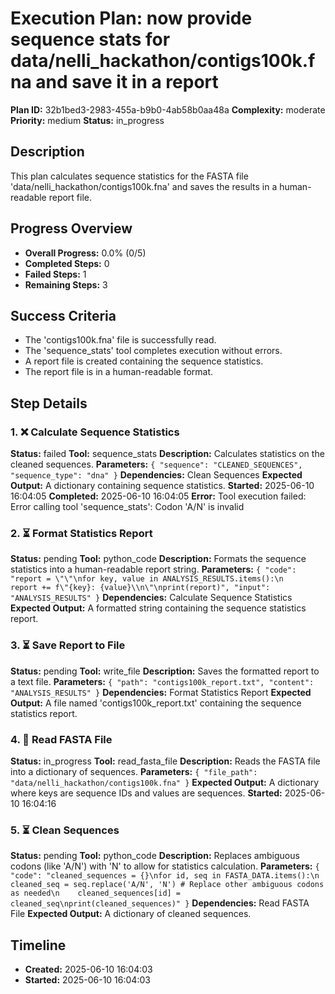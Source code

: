 # Execution Plan: now provide sequence stats for data/nelli_hackathon/contigs100k.fna and save it in a report

**Plan ID:** 32b1bed3-2983-455a-b9b0-4ab58b0aa48a
**Complexity:** moderate
**Priority:** medium
**Status:** in_progress

## Description
This plan calculates sequence statistics for the FASTA file 'data/nelli_hackathon/contigs100k.fna' and saves the results in a human-readable report file.

## Progress Overview
- **Overall Progress:** 0.0% (0/5)
- **Completed Steps:** 0
- **Failed Steps:** 1
- **Remaining Steps:** 3

## Success Criteria
- The 'contigs100k.fna' file is successfully read.
- The 'sequence_stats' tool completes execution without errors.
- A report file is created containing the sequence statistics.
- The report file is in a human-readable format.

## Step Details

### 1. ❌ Calculate Sequence Statistics

**Status:** failed
**Tool:** sequence_stats
**Description:** Calculates statistics on the cleaned sequences.
**Parameters:** `{
  "sequence": "CLEANED_SEQUENCES",
  "sequence_type": "dna"
}`
**Dependencies:** Clean Sequences
**Expected Output:** A dictionary containing sequence statistics.
**Started:** 2025-06-10 16:04:05
**Completed:** 2025-06-10 16:04:05
**Error:** Tool execution failed: Error calling tool 'sequence_stats': Codon 'A/N' is invalid

### 2. ⏳ Format Statistics Report

**Status:** pending
**Tool:** python_code
**Description:** Formats the sequence statistics into a human-readable report string.
**Parameters:** `{
  "code": "report = \"\"\nfor key, value in ANALYSIS_RESULTS.items():\n    report += f\"{key}: {value}\\n\"\nprint(report)",
  "input": "ANALYSIS_RESULTS"
}`
**Dependencies:** Calculate Sequence Statistics
**Expected Output:** A formatted string containing the sequence statistics report.

### 3. ⏳ Save Report to File

**Status:** pending
**Tool:** write_file
**Description:** Saves the formatted report to a text file.
**Parameters:** `{
  "path": "contigs100k_report.txt",
  "content": "ANALYSIS_RESULTS"
}`
**Dependencies:** Format Statistics Report
**Expected Output:** A file named 'contigs100k_report.txt' containing the sequence statistics report.

### 4. 🔄 Read FASTA File

**Status:** in_progress
**Tool:** read_fasta_file
**Description:** Reads the FASTA file into a dictionary of sequences.
**Parameters:** `{
  "file_path": "data/nelli_hackathon/contigs100k.fna"
}`
**Expected Output:** A dictionary where keys are sequence IDs and values are sequences.
**Started:** 2025-06-10 16:04:16

### 5. ⏳ Clean Sequences

**Status:** pending
**Tool:** python_code
**Description:** Replaces ambiguous codons (like 'A/N') with 'N' to allow for statistics calculation.
**Parameters:** `{
  "code": "cleaned_sequences = {}\nfor id, seq in FASTA_DATA.items():\n    cleaned_seq = seq.replace('A/N', 'N') # Replace other ambiguous codons as needed\n    cleaned_sequences[id] = cleaned_seq\nprint(cleaned_sequences)"
}`
**Dependencies:** Read FASTA File
**Expected Output:** A dictionary of cleaned sequences.


## Timeline

- **Created:** 2025-06-10 16:04:03
- **Started:** 2025-06-10 16:04:03
